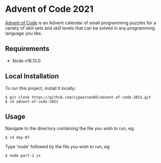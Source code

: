 # Advent of Code 2021

[Advent of Code](https://adventofcode.com) is an Advent calendar of small programming puzzles for a variety of skill sets and skill levels that can be solved in any programming language you like.

## Requirements

- Node v16.13.0

## Local Installation

To run this project, install it locally:

```
$ git clone https://github.com/cjpearson85/advent-of-code-2021.git
$ cd advent-of-code-2021
```

## Usage

Navigate to the directory containing the file you wish to run, eg:

```
$ cd day-07
```

Type 'node' followed by the file you wish to run, eg:

```
$ node part-2.js
```
